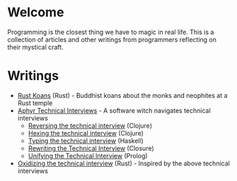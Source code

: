 # Welcome

Programming is the closest thing we have to magic in real life. This is a collection of articles and other writings from programmers reflecting on their mystical craft.

# Writings

- [Rust Koans](https://users.rust-lang.org/t/rust-koans/2408) (Rust) - Buddhist koans about the monks and neophites at a Rust temple
- [Aphyr Technical Interviews](https://aphyr.com/tags/interviews) - A software witch navigates technical interviews
  - [Reversing the technical interview](https://aphyr.com/posts/340-reversing-the-technical-interview) (Clojure)
  - [Hexing the technical interview](https://aphyr.com/posts/341-hexing-the-technical-interview) (Clojure)
  - [Typing the technical interview](https://aphyr.com/posts/342-typing-the-technical-interview) (Haskell)
  - [Rewriting the Technical Interview](https://aphyr.com/posts/353-rewriting-the-technical-interview) (Closure)
  - [Unifying the Technical Interview](https://aphyr.com/posts/354-unifying-the-technical-interview) (Prolog)
- [Oxidizing the technical interview](https://blog.mgattozzi.dev/oxidizing-the-technical-interview/) (Rust) - Inspired by the above technical interviews
